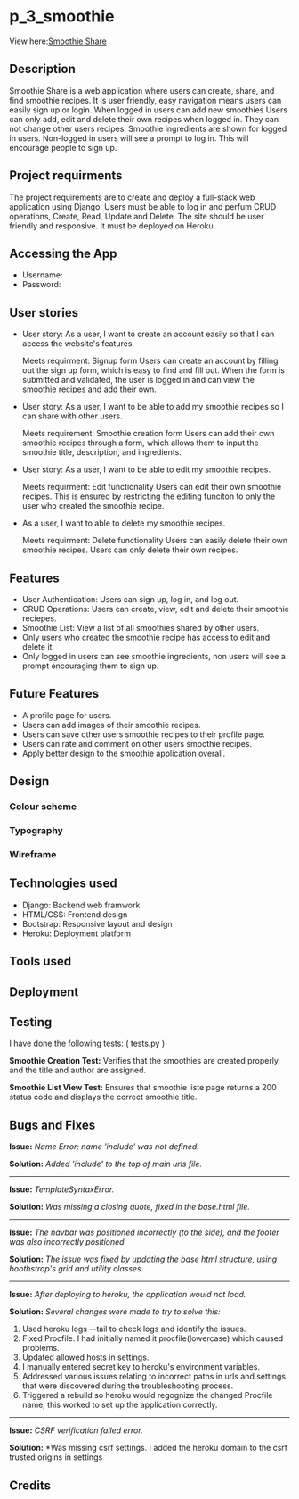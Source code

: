 # p_3_smoothie

View here:[Smoothie Share](https://p3smoothie-bf6a9d7a1c89.herokuapp.com/)

## Description

Smoothie Share is a web application where users can create, share, and find smoothie recipes. It is user friendly, easy navigation means users can easily sign up or login. When logged in users can add new smoothies  Users can only add, edit and delete their own recipes when logged in. They can not change other users recipes. Smoothie ingredients are shown for logged in users. Non-logged in users will see a prompt to log in. This will encourage people to sign up.

## Project requirments

The project requirements are to create and deploy a full-stack web application using Django. Users must be able to log in and perfum CRUD operations, Create, Read, Update and Delete. The site should be user friendly and responsive. It must be deployed on Heroku.

## Accessing the App

* Username:
* Password:

## User stories

* User story: As a user, I want to create an account easily so that I can access the website's features.
  
  Meets requirment: Signup form
  Users can create an account by filling out the sign up form, which is easy to find and fill out. When the form is submitted and validated, the user is logged in 
  and can view the smoothie recipes and add their own.

* User story: As a user, I want to be able to add my smoothie recipes so I can share with other users.
  
  Meets requirement: Smoothie creation form
  Users can add their own smoothie recipes through a form, which allows them to input the smoothie title, description, and ingredients.

* User story: As a user, I want to be able to edit my smoothie recipes.

  Meets requirment: Edit functionality
  Users can edit their own smoothie recipes. This is ensured by restricting the editing funciton to only the user who created the smoothie recipe.

* As a user, I want to able to delete my smoothie recipes.

  Meets requirment: Delete functionality
  Users can easily delete their own smoothie recipes. Users can only delete their own recipes.

## Features

* User Authentication: Users can sign up, log in, and log out.
* CRUD Operations: Users can create, view, edit and delete their smoothie reciepes.
* Smoothie List: View a list of all smoothies shared by other users.
* Only users who created the smoothie recipe has access to edit and delete it.
* Only logged in users can see smoothie ingredients, non users will see a prompt encouraging them to sign up.

## Future Features

* A profile page for users.
* Users can add images of their smoothie recipes.
* Users can save other users smoothie recipes to their profile page.
* Users can rate and comment on other users smoothie recipes.
* Apply better design to the smoothie application overall.
  
## Design

### Colour scheme

### Typography

### Wireframe

## Technologies used

* Django: Backend web framwork
* HTML/CSS: Frontend design
* Bootstrap: Responsive layout and design
* Heroku: Deployment platform

## Tools used

## Deployment

## Testing

I have done the following tests: ( tests.py )

**Smoothie Creation Test:** Verifies that the smoothies are created properly, and the title and author are assigned.

**Smoothie List View Test:** Ensures that smoothie liste page returns a 200 status code and displays the correct smoothie title.

## Bugs and Fixes

**Issue:** *Name Error: name 'include' was not defined.*

**Solution:** *Added 'include' to the top of main urls file.*

---

**Issue:** *TemplateSyntaxError.*

**Solution:** *Was missing a closing quote, fixed in the base.html file.*

---

**Issue:** *The navbar was positioned incorrectly (to the side), and the footer was also incorrectly positioned.*

**Solution:** *The issue was fixed by updating the base html structure, using boothstrap's grid and utility classes.*

---

**Issue:** *After deploying to heroku, the application would not load.*

**Solution:** *Several changes were made to try to solve this:*
1. Used heroku logs --tail to check logs and identify the issues.
2.  Fixed Procfile. I had initially named it procfile(lowercase) which caused problems.
3.  Updated allowed hosts in settings.
4.  I manually entered secret key to heroku's environment variables.
5.  Addressed various issues relating to incorrect paths in urls and settings that were discovered during the troubleshooting process.
6.  Triggered a rebuild so heroku would regognize the changed Procfile name, this worked to set up the application correctly.

---

**Issue:** *CSRF verification failed error.*

**Solution:** *Was missing csrf settings. I added the heroku domain to the csrf trusted origins in settings

## Credits

